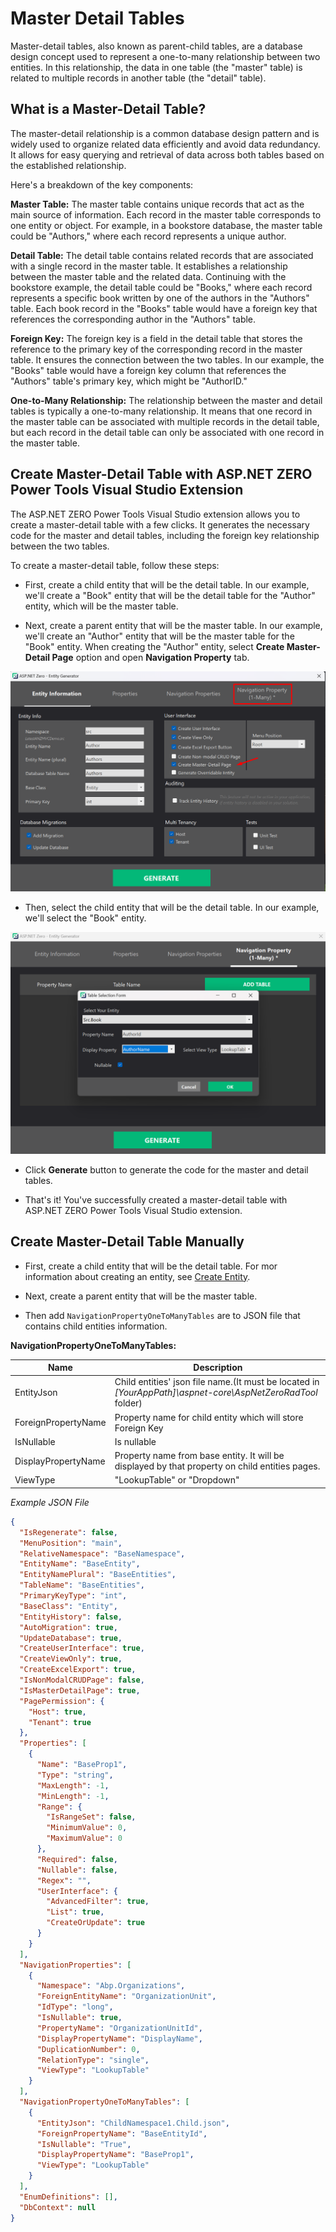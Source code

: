 # Master Detail Tables

Master-detail tables, also known as parent-child tables, are a database design concept used to represent a one-to-many relationship between two entities. In this relationship, the data in one table (the "master" table) is related to multiple records in another table (the "detail" table).

## What is a Master-Detail Table?

The master-detail relationship is a common database design pattern and is widely used to organize related data efficiently and avoid data redundancy. It allows for easy querying and retrieval of data across both tables based on the established relationship.

Here's a breakdown of the key components:

**Master Table:** The master table contains unique records that act as the main source of information. Each record in the master table corresponds to one entity or object. For example, in a bookstore database, the master table could be "Authors," where each record represents a unique author.

**Detail Table:** The detail table contains related records that are associated with a single record in the master table. It establishes a relationship between the master table and the related data. Continuing with the bookstore example, the detail table could be "Books," where each record represents a specific book written by one of the authors in the "Authors" table. Each book record in the "Books" table would have a foreign key that references the corresponding author in the "Authors" table.

**Foreign Key:** The foreign key is a field in the detail table that stores the reference to the primary key of the corresponding record in the master table. It ensures the connection between the two tables. In our example, the "Books" table would have a foreign key column that references the "Authors" table's primary key, which might be "AuthorID."

**One-to-Many Relationship:** The relationship between the master and detail tables is typically a one-to-many relationship. It means that one record in the master table can be associated with multiple records in the detail table, but each record in the detail table can only be associated with one record in the master table.

## Create Master-Detail Table with ASP.NET ZERO Power Tools Visual Studio Extension

The ASP.NET ZERO Power Tools Visual Studio extension allows you to create a master-detail table with a few clicks. It generates the necessary code for the master and detail tables, including the foreign key relationship between the two tables.

To create a master-detail table, follow these steps:

* First, create a child entity that will be the detail table. In our example, we'll create a "Book" entity that will be the detail table for the "Author" entity, which will be the master table.

* Next, create a parent entity that will be the master table. In our example, we'll create an "Author" entity that will be the master table for the "Book" entity. When creating the "Author" entity, select **Create Master-Detail Page** option and open **Navigation Property** tab.
<img alt="" src="images/power-tools-author-master-detail.png" class="img-thumbnail">

* Then, select the child entity that will be the detail table. In our example, we'll select the "Book" entity.
<img alt="" src="images/power-tools-book-master-detail.png" class="img-thumbnail">

* Click **Generate** button to generate the code for the master and detail tables.

* That's it! You've successfully created a master-detail table with ASP.NET ZERO Power Tools Visual Studio extension.

## Create Master-Detail Table Manually

* First, create a child entity that will be the detail table. For mor information about creating an entity, see [Create Entity](power-tools-creating-entity-json-file-manually.md).

* Next, create a parent entity that will be the master table.

* Then add `NavigationPropertyOneToManyTables` are to JSON file that contains child entities information.

**NavigationPropertyOneToManyTables:**

| Name                | Description                                                  |
| ------------------- | ------------------------------------------------------------ |
| EntityJson          | Child entities' json file name.(It must be located in *[YourAppPath]\aspnet-core\AspNetZeroRadTool* folder) |
| ForeignPropertyName | Property name for child entity which will store Foreign Key  |
| IsNullable          | Is nullable                                                  |
| DisplayPropertyName | Property name from base entity. It will be displayed by that property on child entities pages. |
| ViewType            | "LookupTable" or "Dropdown"                                  |

*Example JSON File*

```json
{
  "IsRegenerate": false,
  "MenuPosition": "main",
  "RelativeNamespace": "BaseNamespace",
  "EntityName": "BaseEntity",
  "EntityNamePlural": "BaseEntities",
  "TableName": "BaseEntities",
  "PrimaryKeyType": "int",
  "BaseClass": "Entity",
  "EntityHistory": false,
  "AutoMigration": true,
  "UpdateDatabase": true,
  "CreateUserInterface": true,
  "CreateViewOnly": true,
  "CreateExcelExport": true,
  "IsNonModalCRUDPage": false,
  "IsMasterDetailPage": true,
  "PagePermission": {
    "Host": true,
    "Tenant": true
  },
  "Properties": [
    {
      "Name": "BaseProp1",
      "Type": "string",
      "MaxLength": -1,
      "MinLength": -1,
      "Range": {
        "IsRangeSet": false,
        "MinimumValue": 0,
        "MaximumValue": 0
      },
      "Required": false,
      "Nullable": false,
      "Regex": "",
      "UserInterface": {
        "AdvancedFilter": true,
        "List": true,
        "CreateOrUpdate": true
      }
    }
  ],
  "NavigationProperties": [
    {
      "Namespace": "Abp.Organizations",
      "ForeignEntityName": "OrganizationUnit",
      "IdType": "long",
      "IsNullable": true,
      "PropertyName": "OrganizationUnitId",
      "DisplayPropertyName": "DisplayName",
      "DuplicationNumber": 0,
      "RelationType": "single",
      "ViewType": "LookupTable"
    }
  ],
  "NavigationPropertyOneToManyTables": [
    {
      "EntityJson": "ChildNamespace1.Child.json",
      "ForeignPropertyName": "BaseEntityId",
      "IsNullable": "True",
      "DisplayPropertyName": "BaseProp1",
      "ViewType": "LookupTable"
    }
  ],
  "EnumDefinitions": [],
  "DbContext": null
}
```